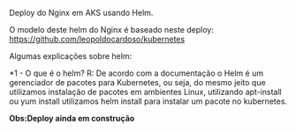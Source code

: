 Deploy do Nginx em AKS usando Helm.

O modelo deste helm do Nginx é baseado neste deploy: https://github.com/leopoldocardoso/kubernetes

Algumas explicações sobre helm:

*1 - O que é o helm?
R: De acordo com a documentação o Helm é um gerenciador de pacotes para Kubernetes, ou seja, do mesmo jeito que utilizamos instalação de pacotes em ambientes Linux, utilizando apt-install <nomedopacote> ou yum install <nomedopacote> utilizamos helm install para instalar um pacote no kubernetes.


**Obs:Deploy ainda em construção**